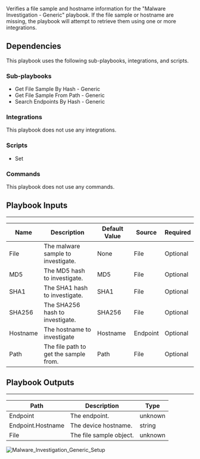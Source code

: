 Verifies a file sample and hostname information for the "Malware Investigation - Generic" playbook.
If the file sample or hostname are missing, the playbook will attempt to retrieve them using one or more integrations.

## Dependencies
This playbook uses the following sub-playbooks, integrations, and scripts.

### Sub-playbooks
* Get File Sample By Hash - Generic
* Get File Sample From Path - Generic
* Search Endpoints By Hash - Generic

### Integrations
This playbook does not use any integrations.

### Scripts
* Set

### Commands
This playbook does not use any commands.

## Playbook Inputs
---

| **Name** | **Description** | **Default Value** | **Source** | **Required** |
| --- | --- | --- | --- | --- |
| File | The malware sample to investigate. | None | File | Optional |
| MD5 | The MD5 hash to investigate. | MD5 | File | Optional |
| SHA1 | The SHA1 hash to investigate. | SHA1 | File | Optional |
| SHA256 | The SHA256 hash to investigate. | SHA256 | File | Optional |
| Hostname | The hostname to investigate | Hostname | Endpoint | Optional |
| Path | The file path to get the sample from. | Path | File | Optional |

## Playbook Outputs
---

| **Path** | **Description** | **Type** |
| --- | --- | --- |
| Endpoint | The endpoint. | unknown |
| Endpoint.Hostname | The device hostname. | string |
| File | The file sample object. | unknown |

![Malware_Investigation_Generic_Setup](https://github.com/demisto/content/blob/77dfca704d8ac34940713c1737f89b07a5fc2b9d/images/playbooks/Malware_Investigation_Generic_Setup.png)
